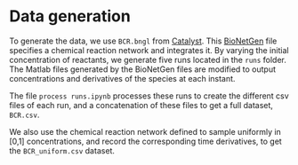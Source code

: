 # Data generation

To generate the data, we use `BCR.bngl` from [Catalyst](https://github.com/SciML/Catalyst_PLOS_COMPBIO_2023). This [BioNetGen](https://bionetgen.org) file specifies a chemical reaction network and integrates it. By varying the initial concentration of reactants, we generate five runs located in the `runs` folder. The Matlab files generated by the BioNetGen files are modified to output concentrations and derivatives of the species at each instant. 

The file `process runs.ipynb` processes these runs to create the different csv files of each run, and a concatenation of these files to get a full dataset, `BCR.csv`. 

We also use the chemical reaction network defined to sample uniformly in [0,1] concentrations, and record the corresponding time derivatives, to get the `BCR_uniform.csv` dataset. 
